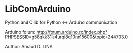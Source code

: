 LibComArduino
=============

Python and C lib for Python <-> Arduino communication

Arduino forum:
http://forum.arduino.cc/index.php?PHPSESSID=g58qkk31la4urqi8q10nn15600&topic=244703.0

Author: Arnaud D. LINA

